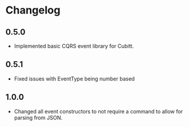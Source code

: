 # Changelog

## 0.5.0

- Implemented basic CQRS event library for Cubitt.

## 0.5.1

- Fixed issues with EventType being number based

## 1.0.0

- Changed all event constructors to not require a command to allow for parsing from JSON.

